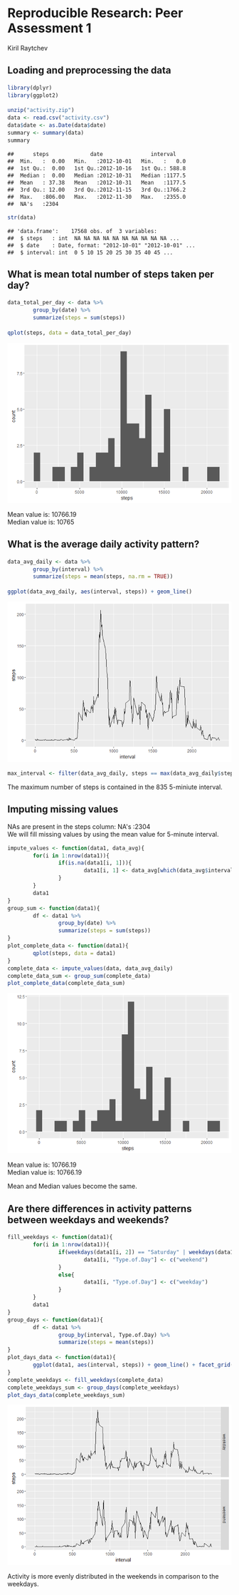 # Reproducible Research: Peer Assessment 1
Kiril Raytchev  



## Loading and preprocessing the data

```r
library(dplyr)
library(ggplot2)

unzip("activity.zip")
data <- read.csv("activity.csv")
data$date <- as.Date(data$date)
summary <- summary(data)
summary
```

```
##      steps             date               interval     
##  Min.   :  0.00   Min.   :2012-10-01   Min.   :   0.0  
##  1st Qu.:  0.00   1st Qu.:2012-10-16   1st Qu.: 588.8  
##  Median :  0.00   Median :2012-10-31   Median :1177.5  
##  Mean   : 37.38   Mean   :2012-10-31   Mean   :1177.5  
##  3rd Qu.: 12.00   3rd Qu.:2012-11-15   3rd Qu.:1766.2  
##  Max.   :806.00   Max.   :2012-11-30   Max.   :2355.0  
##  NA's   :2304
```

```r
str(data)
```

```
## 'data.frame':	17568 obs. of  3 variables:
##  $ steps   : int  NA NA NA NA NA NA NA NA NA NA ...
##  $ date    : Date, format: "2012-10-01" "2012-10-01" ...
##  $ interval: int  0 5 10 15 20 25 30 35 40 45 ...
```


## What is mean total number of steps taken per day?

```r
data_total_per_day <- data %>%
        group_by(date) %>%
        summarize(steps = sum(steps))

qplot(steps, data = data_total_per_day)
```

![](figures/mean_total_per_day-1.png)<!-- -->

Mean value is: 10766.19  
Median value is: 10765   

## What is the average daily activity pattern?

```r
data_avg_daily <- data %>%
        group_by(interval) %>%
        summarize(steps = mean(steps, na.rm = TRUE))

ggplot(data_avg_daily, aes(interval, steps)) + geom_line()
```

![](figures/avg_daily_patterns-1.png)<!-- -->

```r
max_interval <- filter(data_avg_daily, steps == max(data_avg_daily$steps, na.rm = TRUE))
```

The maximum number of steps is contained in the 835 5-miniute interval.  

## Imputing missing values

NAs are present in the steps column: NA's   :2304    
We will fill missing values by using the mean value for 5-minute interval.  

```r
impute_values <- function(data1, data_avg){
        for(i in 1:nrow(data1)){
                if(is.na(data1[i, 1])){
                        data1[i, 1] <- data_avg[which(data_avg$interval == data1[i, 3]), 2]      
                }
        }
        data1
}
group_sum <- function(data1){
        df <- data1 %>%
                group_by(date) %>%
                summarize(steps = sum(steps))
}
plot_complete_data <- function(data1){
        qplot(steps, data = data1)
}
complete_data <- impute_values(data, data_avg_daily)
complete_data_sum <- group_sum(complete_data)
plot_complete_data(complete_data_sum)
```

![](figures/complete_values-1.png)<!-- -->

Mean value is: 10766.19  
Median value is: 10766.19 

Mean and Median values become the same.  

## Are there differences in activity patterns between weekdays and weekends?

```r
fill_weekdays <- function(data1){
        for(i in 1:nrow(data1)){
                if(weekdays(data1[i, 2]) == "Saturday" | weekdays(data1[i, 2]) == "Sunday"){
                        data1[i, "Type.of.Day"] <- c("weekend")      
                }
                else{
                        data1[i, "Type.of.Day"] <- c("weekday") 
                }
        }
        data1
}
group_days <- function(data1){
        df <- data1 %>%
                group_by(interval, Type.of.Day) %>%
                summarize(steps = mean(steps))
}
plot_days_data <- function(data1){
        ggplot(data1, aes(interval, steps)) + geom_line() + facet_grid(Type.of.Day ~ .)
}
complete_weekdays <- fill_weekdays(complete_data)
complete_weekdays_sum <- group_days(complete_weekdays)
plot_days_data(complete_weekdays_sum)
```

![](figures/pattern_weekdays-1.png)<!-- -->

Activity is more evenly distributed in the weekends in comparison to the weekdays.  



